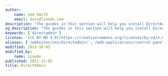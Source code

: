 ```yaml
---
author:
    name: Jed Smith
    email: docs@linode.com
description: "The guides in this section will help you install DirectAdmin, a proprietary server admin and control panel that is similar to cPanel and Plesk."
og_description: "The guides in this section will help you install DirectAdmin, a proprietary server admin and control panel that is similar to cPanel and Plesk."
keywords: ['directadmin']
license: '[CC BY-ND 4.0](https://creativecommons.org/licenses/by-nd/4.0)'
aliases: ['/websites/cms/directadmin/','/web-applications/control-panels/directadmin/']
modified: 2013-10-03
modified_by:
    name: Linode
published: 2011-11-02
title: DirectAdmin
---
```

